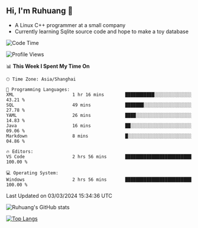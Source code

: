 ## Hi, I'm Ruhuang 👋

- A Linux C++ programmer at a small company
- Currently learning Sqlite source code and hope to make a toy database

<!--START_SECTION:waka-->
![Code Time](http://img.shields.io/badge/Code%20Time-87%20hrs%2053%20mins-blue)

![Profile Views](http://img.shields.io/badge/Profile%20Views-3-blue)

📊 **This Week I Spent My Time On** 

```text
🕑︎ Time Zone: Asia/Shanghai

💬 Programming Languages: 
XML                      1 hr 16 mins        ███████████░░░░░░░░░░░░░░   43.21 % 
SQL                      49 mins             ███████░░░░░░░░░░░░░░░░░░   27.78 % 
YAML                     26 mins             ████░░░░░░░░░░░░░░░░░░░░░   14.83 % 
Java                     16 mins             ██░░░░░░░░░░░░░░░░░░░░░░░   09.06 % 
Markdown                 8 mins              █░░░░░░░░░░░░░░░░░░░░░░░░   04.86 % 

🔥 Editors: 
VS Code                  2 hrs 56 mins       █████████████████████████   100.00 % 

💻 Operating System: 
Windows                  2 hrs 56 mins       █████████████████████████   100.00 % 
```


 Last Updated on 03/03/2024 15:34:36 UTC
<!--END_SECTION:waka-->

![Ruhuang's GitHub stats](https://github-readme-stats.vercel.app/api?username=ruhuang2001&count_private=true&hide_title=true&show_icons=true&theme=vue)

[![Top Langs](https://github-readme-stats.vercel.app/api/top-langs/?username=ruhuang2001&layout=compact)](https://github.com/anuraghazra/github-readme-stats)
